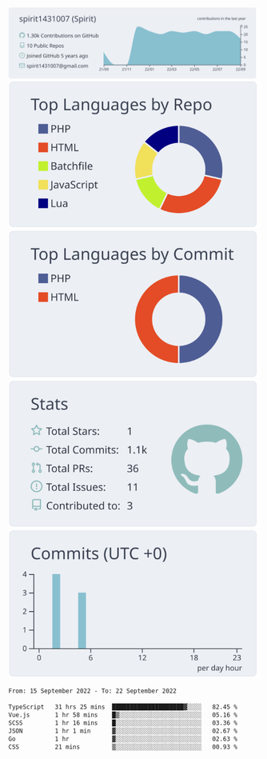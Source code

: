 [![](https://raw.githubusercontent.com/spirit1431007/spirit1431007/master/profile-summary-card-output/nord_bright/0-profile-details.svg)](https://git.io/spiritx)
[![](https://raw.githubusercontent.com/spirit1431007/spirit1431007/master/profile-summary-card-output/nord_bright/1-repos-per-language.svg)](https://git.io/spiritx) [![](https://raw.githubusercontent.com/spirit1431007/spirit1431007/master/profile-summary-card-output/nord_bright/2-most-commit-language.svg)](https://git.io/spiritx)
[![](https://raw.githubusercontent.com/spirit1431007/spirit1431007/master/profile-summary-card-output/nord_bright/3-stats.svg)](https://git.io/spiritx) [![](https://raw.githubusercontent.com/spirit1431007/spirit1431007/master/profile-summary-card-output/nord_bright/4-productive-time.svg)](https://git.io/spiritx)

<!--START_SECTION:waka-->

```text
From: 15 September 2022 - To: 22 September 2022

TypeScript   31 hrs 25 mins  ████████████████████▓░░░░   82.45 %
Vue.js       1 hr 58 mins    █▒░░░░░░░░░░░░░░░░░░░░░░░   05.16 %
SCSS         1 hr 16 mins    █░░░░░░░░░░░░░░░░░░░░░░░░   03.36 %
JSON         1 hr 1 min      ▓░░░░░░░░░░░░░░░░░░░░░░░░   02.67 %
Go           1 hr            ▓░░░░░░░░░░░░░░░░░░░░░░░░   02.63 %
CSS          21 mins         ▒░░░░░░░░░░░░░░░░░░░░░░░░   00.93 %
```

<!--END_SECTION:waka-->
